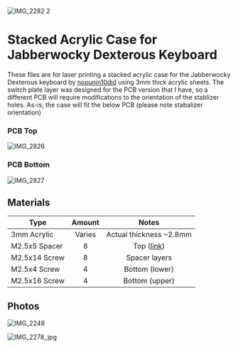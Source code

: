 ![IMG_2282 2](https://user-images.githubusercontent.com/800930/134778737-f2cdbc99-12a2-4160-8267-93a67358471c.jpg)

# Stacked Acrylic Case for Jabberwocky Dexterous Keyboard

These files are for laser printing a stacked acrylic case for the Jabberwocky Dexterous keyboard by [nopunin10did](https://github.com/nopunin10did) using 3mm thick acrylic sheets.  The switch plate layer was designed for the PCB version that I have, so a different PCB will require modifications to the orientation of the stablizer holes.  As-is, the case will fit the below PCB (please note stabalizer orientation)

### PCB Top
![IMG_2826](https://user-images.githubusercontent.com/800930/134778481-5d98ce5f-8b61-4da7-9d06-009369b09fdf.jpg)

### PCB Bottom
![IMG_2827](https://user-images.githubusercontent.com/800930/134778488-263d78d2-326d-45a4-a890-8cd9d9977fe4.jpg)


## Materials

| Type          | Amount    | Notes  |
| ------------- |:---------:|:---------:|
| 3mm Acrylic   | Varies    | Actual thickness ~2.8mm |
| M2.5x5 Spacer | 8         | Top ([link](https://www.mouser.com/ProductDetail/harwin/r25-1000502/?qs=vF78I%252bjhbY%252bV2HrK1OktkQ%3D%3D&countrycode=US&currencycode=USD))      |
| M2.5x14 Screw | 8         | Spacer layers    |
| M2.5x4 Screw  | 4         | Bottom (lower)   |
| M2.5x16 Screw | 4         | Bottom (upper)   |

## Photos

![IMG_2248](https://user-images.githubusercontent.com/800930/134943744-5b7d89b1-1b33-47ce-8b2e-7a667f25f6c7.jpg)

![IMG_2278_jpg](https://user-images.githubusercontent.com/800930/134943772-9dbc6f20-22e2-4490-9745-c1c71d46fa03.jpg)
